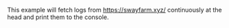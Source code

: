 This example will fetch logs from https://swayfarm.xyz/ continuously at the head and print them to the console.

